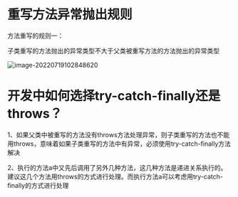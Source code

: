# 重写方法异常抛出规则
方法重写的规则一：

子类重写的方法抛出的异常类型不大于父类被重写方法的方法抛出的异常类型

![image-20220719102848620](https://gitee.com/Enteral/images/raw/master/https://gitee.com/enteral/images/image-20220719102848620.png)

# 开发中如何选择try-catch-finally还是throws？

1、如果父类中被重写的方法没有throws方法处理异常，则子类重写的方法也不能用throws，意味着如果子类重写的方法中有异常，必须使用try-catch-finally方法解决

2、执行的方法a中又先后调用了另外几种方法，这几种方法是递进关系执行的。建议这几个方法用throws的方式进行处理。而执行方法a可以考虑用try-catch-finally的方式进行处理
